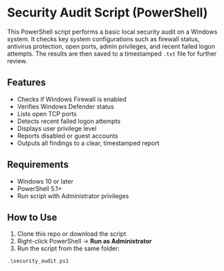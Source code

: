 # Security Audit Script (PowerShell)

This PowerShell script performs a basic local security audit on a Windows system. It checks key system configurations such as firewall status, antivirus protection, open ports, admin privileges, and recent failed logon attempts. The results are then saved to a timestamped `.txt` file for further review.

## Features

- Checks if Windows Firewall is enabled
- Verifies Windows Defender status
- Lists open TCP ports
- Detects recent failed logon attempts
- Displays user privilege level
- Reports disabled or guest accounts
- Outputs all findings to a clear, timestamped report

## Requirements

- Windows 10 or later  
- PowerShell 5.1+  
- Run script with Administrator privileges

## How to Use

1. Clone this repo or download the script
2. Right-click PowerShell → **Run as Administrator**
3. Run the script from the same folder:

```powershell
.\security_audit.ps1

